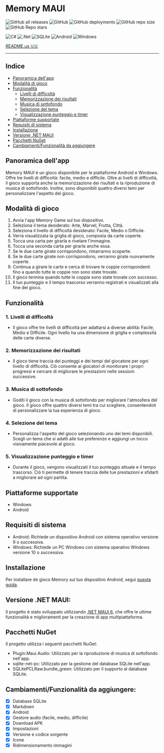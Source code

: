 # Memory MAUI

![GitHub all releases](https://img.shields.io/github/downloads/GiorgioCitterio/MemoryMAUI/total)
![GitHub](https://img.shields.io/github/license/GiorgioCitterio/MemoryMAUI)
![GitHub deployments](https://img.shields.io/github/deployments/GiorgioCitterio/MemoryMAUI/github-pages)
![GitHub repo size](https://img.shields.io/github/repo-size/GiorgioCitterio/MemoryMAUI)
![GitHub Repo stars](https://img.shields.io/github/stars/GiorgioCitterio/MemoryMAUI)

![C#](https://img.shields.io/badge/c%23-%23239120.svg?style=for-the-badge&logo=c-sharp&logoColor=white)
![.Net](https://img.shields.io/badge/.NET-5C2D91?style=for-the-badge&logo=.net&logoColor=white)
![SQLite](https://img.shields.io/badge/sqlite-%2307405e.svg?style=for-the-badge&logo=sqlite&logoColor=white)
![Android](https://img.shields.io/badge/Android-3DDC84?style=for-the-badge&logo=android&logoColor=white)
![Windows](https://img.shields.io/badge/Windows-0078D6?style=for-the-badge&logo=windows&logoColor=white)

<a href="https://github.com/GiorgioCitterio/MemoryMAUI/blob/master/README.md">README.us 🇺🇸</a>

---

## Indice
- <a href="#appoverview">Panoramica dell'app</a>
- <a href="#gameplay">Modalità di gioco</a>
- <a href="#features">Funzionalità</a>
  - <a href="#difflvl">Livelli di difficoltà</a>
  - <a href="#resstor">Memorizzazione dei risultati</a>
  - <a href="#backmus">Musica di sottofondo</a>
  - <a href="#theme">Selezione del tema</a>
  - <a href="#timer">Visualizzazione punteggio e timer</a>
- <a href="#platforms">Piattaforme supportate</a>
- <a href="#sysreq">Requisiti di sistema</a>
- <a href="#installation">Installazione</a>
- <a href="#mauiversion">Versione .NET MAUI</a>
- <a href="#nuget">Pacchetti NuGet</a>
- <a href="#todo">Cambiamenti/Funzionalità da aggiungere</a>

## Panoramica dell'app <a name="appoverview"></a>
Memory MAUI è un gioco disponibile per le piattaforme Android e Windows. Offre tre livelli di difficoltà: facile, medio e difficile. Oltre ai livelli di difficoltà, il gioco supporta anche la memorizzazione dei risultati e la riproduzione di musica di sottofondo. Inoltre, sono disponibili quattro diversi temi per personalizzare l'aspetto del gioco.

## Modalità di gioco <a name="gameplay"></a>
1. Avvia l'app Memory Game sul tuo dispositivo.
2. Seleziona il tema desiderato: Arte, Marvel, Frutta, Città.
3. Seleziona il livello di difficoltà desiderato: Facile, Medio o Difficile.
4. Verrà visualizzata la griglia di gioco, composta da carte coperte.
5. Tocca una carta per girarla e rivelare l'immagine.
6. Tocca una seconda carta per girarla anche essa.
7. Se le due carte girate corrispondono, rimarranno scoperte.
8. Se le due carte girate non corrispondono, verranno girate nuovamente coperte.
9. Continua a girare le carte e cerca di trovare le coppie corrispondenti fino a quando tutte le coppie non sono state trovate.
10. Il gioco termina quando tutte le coppie sono state trovate con successo.
11. Il tuo punteggio e il tempo trascorso verranno registrati e visualizzati alla fine del gioco.

## Funzionalità <a name="features"></a>
### 1. Livelli di difficoltà <a name="difflvl"></a>
- Il gioco offre tre livelli di difficoltà per adattarsi a diverse abilità: Facile, Medio e Difficile. Ogni livello ha una dimensione di griglia e complessità delle carte diverse.
### 2. Memorizzazione dei risultati <a name="resstor"></a>
- Il gioco tiene traccia dei punteggi e dei tempi del giocatore per ogni livello di difficoltà. Ciò consente ai giocatori di monitorare i propri progressi e cercare di migliorare le prestazioni nelle sessioni successive.
### 3. Musica di sottofondo <a name="backmus"></a>
- Goditi il gioco con la musica di sottofondo per migliorare l'atmosfera del gioco. Il gioco offre quattro diversi temi tra cui scegliere, consentendoti di personalizzare la tua esperienza di gioco.
### 4. Selezione del tema <a name="theme"></a>
- Personalizza l'aspetto del gioco selezionando uno dei temi disponibili. Scegli un tema che si adatti alle tue preferenze e aggiungi un tocco visivamente piacevole al gioco.
### 5. Visualizzazione punteggio e timer <a name="timer"></a>
- Durante il gioco, vengono visualizzati il tuo punteggio attuale e il tempo trascorso. Ciò ti permette di tenere traccia delle tue prestazioni e sfidarti a migliorare ad ogni partita.

## Piattaforme supportate <a name="platforms"></a>
- Windows
- Android

## Requisiti di sistema <a name="sysreq"></a>
- Android: Richiede un dispositivo Android con sistema operativo versione 9 o successiva.
- Windows: Richiede un PC Windows con sistema operativo Windows versione 10 o successiva.

## Installazione <a name="installation"></a>
Per installare de gioco Memory sul tuo dispositivo Android, segui [questa guida](https://github.com/GiorgioCitterio/MemoryMAUI/wiki).

## Versione .NET MAUI: <a name="mauiversion"></a>
Il progetto è stato sviluppato utilizzando [.NET MAUI 6](https://learn.microsoft.com/en-us/dotnet/maui/what-is-maui?view=net-maui-6.0), che offre le ultime funzionalità e miglioramenti per la creazione di app multipiattaforma.

## Pacchetti NuGet <a name="nuget"></a>
Il progetto utilizza i seguenti pacchetti NuGet:
- Plugin.Maui.Audio: Utilizzato per la riproduzione di musica di sottofondo nell'app.
- sqlite-net-pc: Utilizzato per la gestione del database SQLite nell'app.
- SQLitePCLRaw.bundle_green: Utilizzato per il supporto al database SQLite.
  
## Cambiamenti/Funzionalità da aggiungere: <a name="todo"></a>
- [x] Database SQLite
- [x] Markdown
- [x] Android
- [x] Gestore audio (facile, medio, difficile)
- [x] Download APK
- [x] Impostazioni
- [x] Versione e codice sorgente
- [x] Icone
- [x] Ridimensionamento immagini
